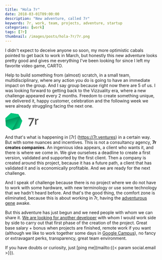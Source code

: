 ```yaml
---
title: "Hola 7r"
date: 2018-03-01T09:00:00
description: "New adventure, called 7r"
keywords: 7r, work, team, projects, adventure, startup
categories: [work]
tags: [7r]
thumbnail: /images/posts/hola-7r/7r.png
---
```


I didn't expect to deceive anyone so soon, my more optimistic cabals pointed to get back to work in March, but honestly this new adventure looks pretty good and gives me everything I've been looking for since I left my favorite video game, CARTO.

Help to build something from (almost) scratch, in a small team, multidisciplinary, where any action you do is going to have an immediate impact on the group. And I say group because right now there are 5 of us. I was looking forward to getting back to the Vizzuality era, where a new challenge appeared every 2 months. Freedom to create something unique, we delivered it, happy customer, celebration and the following week we were already struggling facing the next one.

<div class="center">
  <svg width="110" viewBox="0 0 126 67" version="1.1" xmlns="http://www.w3.org/2000/svg" xmlns:xlink="http://www.w3.org/1999/xlink"><g id="1574355015639Canvas" transform="translate(892 -967)"><g id="1574355015639Group 4"><g id="15743550156397r"><use xlink:href="#1574355015639path0_fill" transform="translate(-803.648 987.155)"></use><use xlink:href="#1574355015639path1_fill" transform="translate(-803.648 987.155)"></use></g><g id="1574355015639Group 3.2"><mask id="1574355015639mask0_alpha" mask-type="alpha"><g id="1574355015639Polygon"><use xlink:href="#1574355015639path2_fill" transform="matrix(0.95554 -0.294862 0.289898 0.957057 -902 977.668)" fill="#05C57B"></use></g></mask><g id="1574355015639Polygon" mask="url(#1574355015639mask0_alpha)"><use xlink:href="#1574355015639path2_fill" transform="matrix(0.95554 -0.294862 0.289898 0.957057 -902 977.668)" fill="#05C57B"></use></g><g id="1574355015639Group 3" mask="url(#1574355015639mask0_alpha)"><g id="1574355015639Rectangle" opacity="0.24"><use xlink:href="#1574355015639path3_fill" transform="matrix(0.960578 -0.27801 0.273281 0.961934 -894.682 997.309)" fill="url(#1574355015639paint4_linear)"></use></g><g id="1574355015639Rectangle"><use xlink:href="#1574355015639path4_fill" transform="matrix(0.481371 -0.876517 0.8727 0.488257 -866.332 1032.82)" fill="#05C57B"></use></g><g id="1574355015639Rectangle" opacity="0.24"><use xlink:href="#1574355015639path5_fill" transform="matrix(0.481371 -0.876517 0.8727 0.488257 -866.247 1032.67)" fill="url(#1574355015639paint6_linear)"></use></g></g></g></g></g><defs><linearGradient id="1574355015639paint4_linear" x1="0" y1="0" x2="1" y2="0" gradientUnits="userSpaceOnUse" gradientTransform="matrix(3.97959e-15 25.8948 -64.9916 1.5856e-15 64.9916 -1.5856e-15)"><stop offset="0"></stop><stop offset="1" stop-color="#000" stop-opacity="0"></stop></linearGradient><linearGradient id="1574355015639paint6_linear" x1="0" y1="0" x2="1" y2="0" gradientUnits="userSpaceOnUse" gradientTransform="matrix(3.71319e-15 14.5264 -60.641 8.89483e-16 60.641 -8.89483e-16)"><stop offset="0"></stop><stop offset="1" stop-color="#000" stop-opacity="0"></stop></linearGradient><path id="1574355015639path0_fill" d="M 14.7195 4.36201L 0 4.36201L 0 0L 22.1648 0L 6.97464 30.6637L 1.62599 30.6637L 14.7195 4.36201Z" fill="#333" fill-opacity="0.85"></path><path id="1574355015639path1_fill" d="M 37.6481 6.69418C 35.8225 6.75176 34.1965 7.18365 32.7702 7.98983C 31.3724 8.76722 30.374 9.89011 29.7749 11.3585L 29.7749 25.1788L 25.0681 25.1788L 25.0681 2.59129L 29.4326 2.59129L 29.4326 7.64432C 30.2028 6.08954 31.2012 4.85148 32.4278 3.93013C 33.683 2.97999 35.0237 2.46173 36.45 2.37536C 36.7353 2.37536 36.9635 2.37536 37.1347 2.37536C 37.3343 2.37536 37.5055 2.38975 37.6481 2.41854L 37.6481 6.69418Z" fill="#333" fill-opacity="0.85"></path><path id="1574355015639path2_fill" d="M 33.3515 0L 59.4267 12.6542L 65.8668 41.0879L 47.8222 63.89L 18.8808 63.89L 0.836193 41.0879L 7.27625 12.6542L 33.3515 0Z"></path><path id="1574355015639path3_fill" d="M 0 0L 64.9916 0L 64.9916 25.8948L 0 25.8948L 0 0Z"></path><path id="1574355015639path4_fill" d="M 0 0L 60.6511 0L 60.6511 25.73L 0 25.73L 0 0Z"></path><path id="1574355015639path5_fill" d="M 0 0L 60.641 0L 60.641 14.5264L 0 14.5264L 0 0Z"></path></defs></svg>
</div>

And that's what is happening in [7r] (https://7r.ventures) in a certain way. But with some nuances and incentives. This is not a consultancy agency, **7r creates companies**. An ingenious idea appears, a client who wants it, and there is where we come in. We give ourselves a deadline to create a first version, validated and supported by the first client. Then a company is created around this project, because it has a future path, a client that has validated it and is economically profitable. And we are ready for the next challenge.

And I speak of challenge because there is no project where we do not have to work with some hardware, with new terminology or use some technology that we hadn't heard before. And that's the good thing, the comfort zone is eliminated, because this is about working in 7r, having the [adventurous gene](https://7r.ventures/manifesto/) awake.

But this adventure has just begun and we need people with whom we can share it. [We are looking for another developer](https://7r.ventures/job/hacker-in-residence/) with whom I would work side by side to carry out that first phase of the creation of the project.
Great base salary + bonus when projects are finished, remote work if you want (although we like to work together some days in [Google Campus](https://goo.gl/NFGAeB)), no fancy or extravagant perks, transparency, great team environment.

If you have doubts or curiosity, just [ping me](mailto:{{< param social.email >}}).
